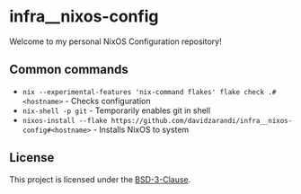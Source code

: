 # infra__nixos-config

Welcome to my personal NixOS Configuration repository!

## Common commands

- `nix --experimental-features 'nix-command flakes' flake check .#<hostname>` - Checks configuration
- `nix-shell -p git` - Temporarily enables git in shell
- `nixos-install --flake https://github.com/davidzarandi/infra__nixos-config#<hostname>` - Installs NixOS to system

## License

This project is licensed under the [BSD-3-Clause](LICENSE).